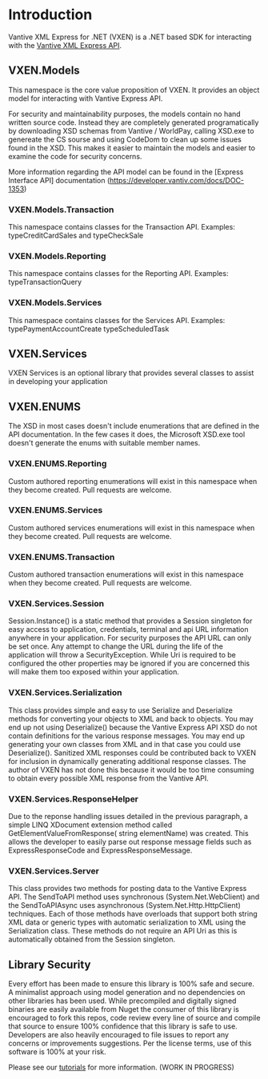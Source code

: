 # Introduction 
Vantive XML Express for .NET (VXEN) is a .NET based SDK for interacting with the [Vantive XML Express API](https://developer.vantiv.com/community/enterprise/blog/2016/05/11/getting-started-with-vantivs-express-api).

## VXEN.Models   

This namespace is the core value proposition of VXEN.  It provides an object model for interacting with Vantive Express API.

For security and maintainability purposes, the models contain no hand written source code. Instead they are completely generated programatically by downloading XSD schemas from Vantive / WorldPay,  calling XSD.exe to genereate the CS sourse and using CodeDom  to clean up some issues found in the XSD.   This makes it easier to maintain the models and easier to examine the code for security concerns.

More information regarding the API model can be found in the [Express Interface API] documentation
(https://developer.vantiv.com/docs/DOC-1353)

### VXEN.Models.Transaction

This namespace contains classes for the Transaction API.  Examples: typeCreditCardSales and typeCheckSale

### VXEN.Models.Reporting

This namespace contains classes for the Reporting API.  Examples: typeTransactionQuery

### VXEN.Models.Services

This namespace contains classes for the Services API.  Examples: typePaymentAccountCreate typeScheduledTask

## VXEN.Services

VXEN Services is an optional library that provides several classes to assist in developing your application

## VXEN.ENUMS

The XSD in most cases doesn't include enumerations that are defined in the API documentation.  In the few cases it does, the Microsoft XSD.exe tool doesn't generate the enums with suitable member names.  

### VXEN.ENUMS.Reporting

Custom authored reporting enumerations will exist in this namespace when they become created.  Pull requests are welcome.

### VXEN.ENUMS.Services

Custom authored services enumerations will exist in this namespace when they become created.  Pull requests are welcome.

### VXEN.ENUMS.Transaction

Custom authored transaction enumerations will exist in this namespace when they become created.  Pull requests are welcome.

### VXEN.Services.Session 

Session.Instance() is a static method that provides a Session singleton for easy access to application, credentials, terminal and api URL information anywhere in your application. For security purposes the API URL can only be set once.   Any attempt to change the URL during the life of the application will throw a SecurityException.  While Uri is required to be configured the other properties may be ignored if you are concerned this will make them too exposed within your application.

### VXEN.Services.Serialization

This class provides simple and easy to use Serialize<T> and Deserialize<T> methods for converting your objects to XML and back to objects.   You may end up not using Deserialize<T>() because the Vantive Express API XSD do not contain definitions for the various response messages.    You may end up generating your own classes from XML and in that case you could use Deserialize<T>().  Sanitized XML responses could be contributed back to VXEN for inclusion in dynamically generating additional response classes.    The author of VXEN has not done this because it would be too time consuming  to obtain every possible XML response from the Vantive API.

### VXEN.Services.ResponseHelper

Due to the reponse handling issues detailed in the previous paragraph, a simple LINQ XDocument extension method called GetElementValueFromResponse( string elementName)  was created.  This allows the developer to easily parse out response message fields such as ExpressResponseCode  and ExpressResponseMessage.  

### VXEN.Services.Server

This class provides two methods for posting data to the Vantive Express API.  The SendToAPI method uses synchronous  (System.Net.WebClient) and the SendToAPIAsync uses asynchronous (System.Net.Http.HttpClient) techniques.   Each of those methods have overloads that support both string XML data or <T> generic types with automatic serialization to XML using the Serialization class.     These methods do not require an API Uri as this is automatically obtained from the Session singleton.

## Library Security

Every effort has been made to ensure this library is 100% safe and secure.   A minimalist approach using model generation and no dependencies on other libraries has been used.   While precompiled and digitally signed binaries are easily available from Nuget the consumer of this library is encouraged  to fork this repos, code review every line of source and compile that source to ensure 100% confidence that this library is safe to use.    Developers are also heavily encouraged to file issues to report any concerns or improvements suggestions.    Per the license terms,  use of this software is 100% at your risk. 

Please see our [tutorials](https://github.com/iswix-llc/vxen-tutorials) for more information. (WORK IN PROGRESS)
